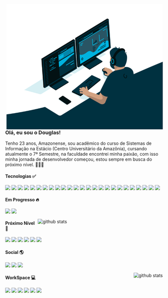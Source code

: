 <img alt="GIF" src="https://github.com/douglasgomes98/douglasgomes98/blob/main/code.gif?raw=true" width="500px" height="400px" align="right" />

### Olá, eu sou o Douglas!

<p align="left">
 Tenho 23 anos, Amazonense, sou acadêmico do curso de Sistemas de Informação na Estácio (Centro Universitário da Amazônia), cursando atualmente o 7ª Semestre, na faculdade encontrei minha paixão, com isso minha jornada de desenvolvedor começou, estou sempre em busca do próximo nível. 👨🏽‍💻 
</p>

#### Tecnologias ✅

<p align="left">
 <img src="https://img.shields.io/badge/React-20232A?style=for-the-badge&logo=react&logoColor=61DAFB"/>
 <img src="https://img.shields.io/badge/typescript%20-%23007acc.svg?&style=for-the-badge&logo=typescript&logoColor=white"/>
 <img src="https://img.shields.io/badge/Node.js-43853D?style=for-the-badge&logo=node.js&logoColor=white"/>
 <img src="https://img.shields.io/badge/React_Native-20232A?style=for-the-badge&logo=react&logoColor=61DAFB"/>
 <img src="https://img.shields.io/badge/styled--components-DB7093?style=for-the-badge&logo=styled-components&logoColor=white"/>
 <img src="https://img.shields.io/badge/Redux-593D88?style=for-the-badge&logo=redux&logoColor=white"/>
 <img src="https://img.shields.io/badge/HTML5-E34F26?style=for-the-badge&logo=html5&logoColor=white"/>
 <img src="https://img.shields.io/badge/CSS3-1572B6?style=for-the-badge&logo=css3&logoColor=white"/>
 <img src="https://img.shields.io/badge/JavaScript-F7DF1E?style=for-the-badge&logo=javascript&logoColor=black"/>
 <img src="https://img.shields.io/badge/npm-CB3837?style=for-the-badge&logo=npm&logoColor=white"/>
 <img src="https://img.shields.io/badge/Yarn-2C8EBB?style=for-the-badge&logo=yarn&logoColor=white"/>
 <img src="https://img.shields.io/badge/Bootstrap-563D7C?style=for-the-badge&logo=bootstrap&logoColor=white"/>
 <img src="https://img.shields.io/badge/Material--UI-0081CB?style=for-the-badge&logo=material-ui&logoColor=white"/>
 <img src="https://img.shields.io/badge/React_Router-CA4245?style=for-the-badge&logo=react-router&logoColor=white"/>
 <img src="https://img.shields.io/badge/Netlify-00C7B7?style=for-the-badge&logo=netlify&logoColor=white"/>
 <img src="https://img.shields.io/badge/Heroku-430098?style=for-the-badge&logo=heroku&logoColor=white"/>
 <img src="https://img.shields.io/badge/firebase-ffca28?style=for-the-badge&logo=firebase&logoColor=white"/>
 <img src="https://img.shields.io/badge/Git-F05032?style=for-the-badge&logo=git&logoColor=white"/>
 <img src="https://img.shields.io/badge/Postman-FF6C37?style=for-the-badge&logo=Postman&logoColor=white"/>
 <img src="https://img.shields.io/badge/Clean Code-61dafb?style=for-the-badge&logoColor=61dafb&color=282c34"/>
 <img src="https://img.shields.io/badge/Webpack-61dafb?style=for-the-badge&logo=webpack&logoColor=61dafb&color=282c34"/>
 <img src="https://img.shields.io/badge/GraphQl-E10098?style=for-the-badge&logo=graphql&logoColor=white"/>
 <img src="https://img.shields.io/badge/Babel-61dafb?style=for-the-badge&logo=babel&logoColor=yellow&color=282c34"/>
 <img src="https://img.shields.io/badge/Sass-CC6699?style=for-the-badge&logo=sass&logoColor=white"/>
 <img src="https://img.shields.io/badge/Jest-cdcdcd?style=for-the-badge&logo=jest&logoColor=red&color=yellow"/>
</p>

#### Em Progresso 🔥

<p align="left">
<img src="https://img.shields.io/badge/TDD-61dafb?style=for-the-badge&logoColor=61dafb&color=282c34"/>
<img src="https://img.shields.io/badge/Clean Architecture-61dafb?style=for-the-badge&logoColor=61dafb&color=282c34"/>
</p>

<img src="https://github-readme-stats.vercel.app/api?username=douglasgomes98&show_icons=true&hide_border=true&theme=radical&count_private=true" align="right" width="400px" alt="github stats">

#### Próximo Nível 🚀

<p align="left">
<img src="https://img.shields.io/badge/next.js-000000?style=for-the-badge&logo=next.js&logoColor=white"/>
<img src="https://img.shields.io/badge/Github Actions-61dafb?style=for-the-badge&logo=github&logoColor=white&color=282c34"/>
<img src="https://img.shields.io/badge/Docker-2CA5E0?style=for-the-badge&logo=docker&logoColor=white"/>
<img src="https://img.shields.io/badge/JavaScript Workers-323330?style=for-the-badge&logo=javascript&logoColor=F7DF1E"/>
<img src="https://img.shields.io/badge/Amazon_AWS-232F3E?style=for-the-badge&logo=amazon-aws&logoColor=white"/>
<img src="https://img.shields.io/badge/Google_Cloud-4285F4?style=for-the-badge&logo=google-cloud&logoColor=white"/>
</p>

#### Social 🌎

<p align="left">
  <a href="mailto:douglasgomes.rr@gmail.com" alt="Gmail" target="_blank">
    <img src="https://img.shields.io/badge/Gmail-D14836?style=for-the-badge&logo=gmail&logoColor=white&link=mailto:douglasgomes.rr@gmail.com"/></a>

  <a href="https://www.linkedin.com/in/douglas-gomes-071a61143" alt="Linkedin" target="_blank">
      <img src="https://img.shields.io/badge/LinkedIn-0077B5?style=for-the-badge&logo=linkedin&logoColor=white&link=https://www.linkedin.com/in/douglas-gomes-071a61143"/></a>

  <a href="https://api.whatsapp.com/send/?phone=05595991680720" alt="WhatsApp" target="_blank">
    <img src="https://img.shields.io/badge/Whatsapp-07bc4c?style=for-the-badge&logo=whatsapp&logoColor=white&link=https://api.whatsapp.com/send/?phone=05595991680720"/></a>  
</p>

<img src="https://github-readme-stats.vercel.app/api/top-langs/?username=douglasgomes98&layout=compact&theme=radical&hide_border=true&count_private=true" align="right" alt="github stats">

#### WorkSpace 💻

<p>
<img src="https://img.shields.io/badge/Visual_Studio_Code-0078D4?style=for-the-badge&logo=visual%20studio%20code&logoColor=white"/>
<img src="https://img.shields.io/badge/Apple-MacBook_Pro_2020-999999?style=for-the-badge&logo=apple&logoColor=white"/>
<img src="https://img.shields.io/badge/AMD-Ryzen_6_1600AF-ED1C24?style=for-the-badge&logo=amd&logoColor=white"/>
<img src="https://img.shields.io/badge/AMD-Radeon_RX_580-ED1C24?style=for-the-badge&logo=amd&logoColor=white"/>
<img src="https://img.shields.io/badge/PlayStation-003791?style=for-the-badge&logo=playstation&logoColor=white"/>
<img src="https://img.shields.io/badge/Spotify-1ED760?&style=for-the-badge&logo=spotify&logoColor=white"/>
</p>
